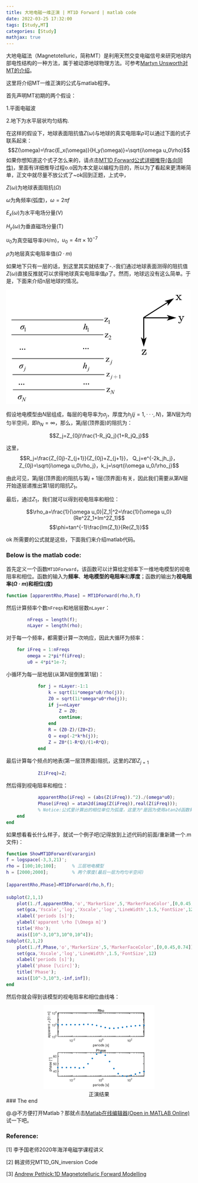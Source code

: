 ```yaml
---
title: 大地电磁一维正演 | MT1D Forward | matlab code
date: 2022-03-25 17:32:00
tags: [Study,MT]
categories: [Study]
mathjax: true
---
```


大地电磁法（Magnetotelluric，简称MT）是利用天然交变电磁信号来研究地球内部电性结构的一种方法，属于被动源地球物理方法。可参考[Martyn Unsworth对MT的介绍](https://sites.ualberta.ca/~unsworth/MT/MT.html)。

这里将介绍MT一维正演的公式与matlab程序。

首先声明MT初期的两个假设：

1.平面电磁波

2.地下为水平层状均匀结构.

在这样的假设下，地球表面阻抗值$Z(\omega)$与地球的真实电阻率$\rho$可以通过下面的式子联系起来：
$$Z(\omega)=\frac{E_x(\omega)}{H_y(\omega)}=\sqrt{i\omega u_0\rho}$$
如果你想知道这个式子怎么来的，请点击[MT1D Forward公式详细推导(各向同性)](https://cocklebur0924.github.io/2022/03/27/MT1D_Formula/)，里面有详细推导过程o.o因为本文是以编程为目的，所以为了看起来更清晰简单，正文中就尽量不放公式了~ok回到正题，上式中，

$Z(\omega)$为地球表面阻抗($\Omega$)

$\omega$为角频率(弧度)，$\omega=2\pi f$

$E_x(\omega)$为水平电场分量(V)

$H_y(\omega)$为垂直磁场分量(T)

$u_0$为真空磁导率(H/m)，$u_0=4\pi\times10^{-7}$

$\rho$为地层真实电阻率值($\Omega·m$)

如果地下只有一层的话，到这里其实就结束了-.-我们通过地球表面测得的阻抗值$Z(\omega)$直接反推就可以求得地球真实电阻率值$\rho$了。然而，地球远没有这么简单。于是，下面来介绍n层地球的情况。

![LayerEarth](/images/PictureInsert/LayerEarth.bmp)

假设地电模型由$N$层组成，每层的电导率为$\sigma_j$，厚度为$h_j(j=1,···,N)$，第$N$层为均匀半空间，即$h_N=\infty$，那么，第$j$层(顶界面)的阻抗为：

$$Z_j=Z_{0j}\frac{1-R_jQ_j}{1+R_jQ_j}$$

这里，$$R_j=\frac{Z_{0j}-Z_{j+1}}{Z_{0j}+Z_{j+1}}， Q_j=e^{-2k_jh_j}，Z_{0j}=\sqrt{i\omega  u_0\rho_j}，k_j=\sqrt{i\omega u_0/\rho_j}$$

由此可见，第$j$层(顶界面)的阻抗与第$j+1$层(顶界面)有关，因此我们需要从第$N$层开始逐层递推出第1层的阻抗$Z_1$。

最后，通过$Z_1$，我们就可以得到视电阻率和相位：

$$\rho_a=\frac{1}{\omega u_0}|Z_1|^2=\frac{1}{\omega u_0}(Re^2Z_1+Im^2Z_1)$$
$$\phi=tan^{-1}\frac{Im(Z_1)}{Re(Z_1)}$$

ok 所需要的公式就是这些，下面我们来介绍matlab代码。

### Below is the matlab code:

首先定义一个函数``MT1DForward``，该函数可以计算给定频率下一维地电模型的视电阻率和相位。函数的输入为**频率**、**地电模型的电阻率**和**厚度**；函数的输出为**视电阻率($\Omega·m$)**和**相位(度)**
```matlab
function [apparentRho,Phase] = MT1DForward(rho,h,f)  
```
然后计算频率个数``nFreqs``和地层层数``nLayer``：
```matlab
        nFreqs = length(f);
        nLayer = length(rho);
```
对于每一个频率，都需要计算一次响应，因此大循环为频率：
```matlab
    for iFreq = 1:nFreqs
        omega = 2*pi*f(iFreq);
        u0 = 4*pi*1e-7;
```
小循环为每一层地层(从第$N$层倒推第1层)：
```matlab        
            for j = nLayer:-1:1
                k = sqrt(1i*omega*u0/rho(j));
                Z0 = sqrt(1i*omega*u0*rho(j));
                if j==nLayer
                    Z = Z0;
                    continue;
                end
                R = (Z0-Z)/(Z0+Z);
                Q = exp(-2*k*h(j));
                Z = Z0*(1-R*Q)/(1+R*Q);
            end
```
最后计算每个频点的地表(第一层顶界面)阻抗，这里的$Z$即$Z_{j=1}$
```matlab
            Z(iFreq)=Z;
```
然后得到视电阻率和相位：
```matlab            
            apparentRho(iFreq) = (abs(Z(iFreq)).^2)./(omega*u0);
            Phase(iFreq) = atan2d(imag(Z(iFreq)),real(Z(iFreq))); 
            % Notice:公式里计算出的相位单位为弧度，这里为°是因为使用atan2d函数转换成了度
    end
end
```
如果想看看长什么样子，就试一个例子吧(记得放到上述代码的前面/重新建一个.m文件)：
```matlab
function ShowMT1DForward(varargin)
f = logspace(-3,3,21)';
rho = [100;10;100];      % 三层地电模型
h = [2000;2000];         % 两个厚度(最后一层为均匀半空间)  

[apparentRho,Phase]=MT1DForward(rho,h,f);

subplot(2,1,1)
    plot(1./f,apparentRho,'o','MarkerSize',5,'MarkerFaceColor',[0,0.45,0.74])
    set(gca,'Yscale','log','Xscale','log','LineWidth',1.5,'FontSize',12)
    xlabel('periods [s]');
    ylabel('apparent \rho [\Omega m]')
    title('Rho');
    axis([10^-3,10^3,10^0,10^4]);
subplot(2,1,2)
    plot(1./f,Phase,'o','MarkerSize',5,'MarkerFaceColor',[0,0.45,0.74])
    set(gca,'Xscale','log','LineWidth',1.5,'FontSize',12)
    xlabel('periods [s]');
    ylabel('phase [\circ]');
    title('Phase');
    axis([10^-3,10^3,-inf,inf]);
end
```
然后你就会得到该模型的视电阻率和相位曲线咯：
<div style="display:none">![MT1D_example](/images/PictureInsert/MT1D_ex.png)</div>
<center><img src=/images/PictureInsert/MT1D_ex.png width=60% /></center>
<center>正演结果</center>
### The end

@.@不方便打开Matlab？那就点击[Matlab在线编辑器(Open in MATLAB Online)](https://matlab.mathworks.com/)试一下吧。

### Reference:

[1] 李予国老师2020年海洋电磁学课程讲义

[2] 韩波师兄MT1D_GN_inversion Code

[3] [Andrew Pethick:1D Magnetotelluric Forward Modelling](https://www.digitalearthlab.com/tutorial/tutorial-1d-mt-forward/)
